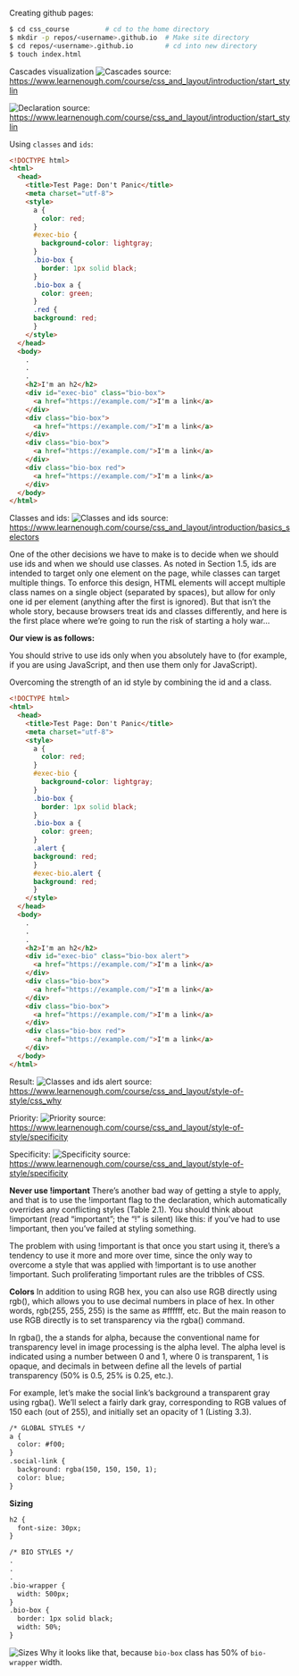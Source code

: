 Creating github pages:

```bash
$ cd css_course         # cd to the home directory
$ mkdir -p repos/<username>.github.io  # Make site directory
$ cd repos/<username>.github.io        # cd into new directory
$ touch index.html 
```

Cascades visualization
![Cascades](cascades.png)
source: https://www.learnenough.com/course/css_and_layout/introduction/start_stylin

![Declaration](declaration.png)
source: https://www.learnenough.com/course/css_and_layout/introduction/start_stylin

Using `classes` and `ids`:
```html
<!DOCTYPE html>
<html>
  <head>
    <title>Test Page: Don't Panic</title>
    <meta charset="utf-8">
    <style>
      a {
        color: red;
      }
      #exec-bio {
        background-color: lightgray;
      }
      .bio-box {
        border: 1px solid black;
      }
      .bio-box a {
        color: green;
      }
      .red {
      background: red;
      }
    </style>
  </head>
  <body>
    .
    .
    .
    <h2>I'm an h2</h2>
    <div id="exec-bio" class="bio-box">
      <a href="https://example.com/">I'm a link</a>
    </div>
    <div class="bio-box">
      <a href="https://example.com/">I'm a link</a>
    </div>
    <div class="bio-box">
      <a href="https://example.com/">I'm a link</a>
    </div>
    <div class="bio-box red">
      <a href="https://example.com/">I'm a link</a>
    </div>
  </body>
</html>
```

Classes and ids:
![Classes and ids](classes_and_ids.png)
source: https://www.learnenough.com/course/css_and_layout/introduction/basics_selectors

One of the other decisions we have to make is to decide when we should use ids and when we should use classes. As noted in Section 1.5, ids are intended to target only one element on the page, while classes can target multiple things. To enforce this design, HTML elements will accept multiple class names on a single object (separated by spaces), but allow for only one id per element (anything after the first is ignored). But that isn’t the whole story, because browsers treat ids and classes differently, and here is the first place where we’re going to run the risk of starting a holy war…

**Our view is as follows:**

You should strive to use ids only when you absolutely have to (for example, if you are using JavaScript, and then use them only for JavaScript).

Overcoming the strength of an id style by combining the id and a class.
```html
<!DOCTYPE html>
<html>
  <head>
    <title>Test Page: Don't Panic</title>
    <meta charset="utf-8">
    <style>
      a {
        color: red;
      }
      #exec-bio {
        background-color: lightgray;
      }
      .bio-box {
        border: 1px solid black;
      }
      .bio-box a {
        color: green;
      }
      .alert {
      background: red;
      }
      #exec-bio.alert {
      background: red;
      }
    </style>
  </head>
  <body>
    .
    .
    .
    <h2>I'm an h2</h2>
    <div id="exec-bio" class="bio-box alert">
      <a href="https://example.com/">I'm a link</a>
    </div>
    <div class="bio-box">
      <a href="https://example.com/">I'm a link</a>
    </div>
    <div class="bio-box">
      <a href="https://example.com/">I'm a link</a>
    </div>
    <div class="bio-box red">
      <a href="https://example.com/">I'm a link</a>
    </div>
  </body>
</html>
```

Result:
![Classes and ids alert](classes_and_ids_alert.png)
source: https://www.learnenough.com/course/css_and_layout/style-of-style/css_why

Priority:
![Priority](priority.png)
source: https://www.learnenough.com/course/css_and_layout/style-of-style/specificity

Specificity:
![Specificity](specificity.png)
source: https://www.learnenough.com/course/css_and_layout/style-of-style/specificity

**Never use !important**
There’s another bad way of getting a style to apply, and that is to use the !important flag to the declaration, which automatically overrides any conflicting styles (Table 2.1). You should think about !important (read “important”; the “!” is silent) like this: if you’ve had to use !important, then you’ve failed at styling something.

The problem with using !important is that once you start using it, there’s a tendency to use it more and more over time, since the only way to overcome a style that was applied with !important is to use another !important. Such proliferating !important rules are the tribbles of CSS.

**Colors**
In addition to using RGB hex, you can also use RGB directly using rgb(), which allows you to use decimal numbers in place of hex. In other words, rgb(255, 255, 255) is the same as #ffffff, etc. But the main reason to use RGB directly is to set transparency via the rgba() command.

In rgba(), the a stands for alpha, because the conventional name for transparency level in image processing is the alpha level. The alpha level is indicated using a number between 0 and 1, where 0 is transparent, 1 is opaque, and decimals in between define all the levels of partial transparency (50% is 0.5, 25% is 0.25, etc.).

For example, let’s make the social link’s background a transparent gray using rgba(). We’ll select a fairly dark gray, corresponding to RGB values of 150 each (out of 255), and initially set an opacity of 1 (Listing 3.3).

```html
/* GLOBAL STYLES */
a {
  color: #f00;
}
.social-link {
  background: rgba(150, 150, 150, 1);
  color: blue;
}
```

**Sizing**
```html
h2 {
  font-size: 30px;
}

/* BIO STYLES */
.
.
.
.bio-wrapper {
  width: 500px;
}
.bio-box {
  border: 1px solid black;
  width: 50%;
}
```
![Sizes](sizes.png) 
Why it looks like that, because `bio-box` class has 50% of `bio-wrapper` width.
